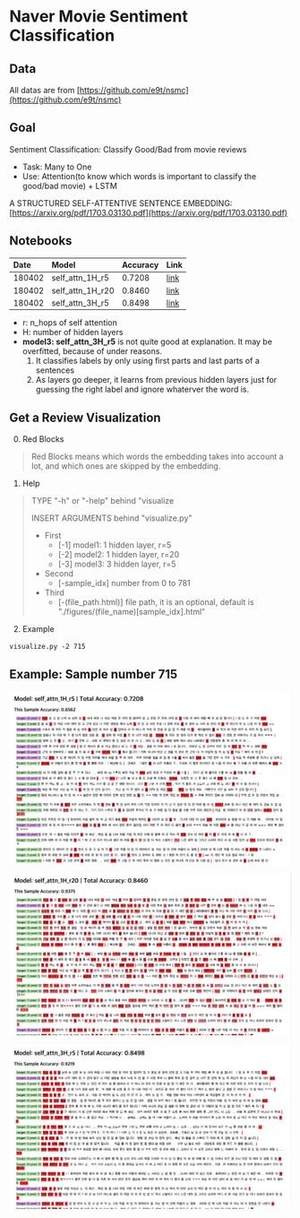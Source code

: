 # Naver Movie Sentiment Classification

## Data
All datas are from [https://github.com/e9t/nsmc](https://github.com/e9t/nsmc)

## Goal

Sentiment Classification: Classify Good/Bad from movie reviews

* Task: Many to One
* Use: Attention(to know which words is important to classify the good/bad movie) + LSTM

A STRUCTURED SELF-ATTENTIVE SENTENCE EMBEDDING: [https://arxiv.org/pdf/1703.03130.pdf](https://arxiv.org/pdf/1703.03130.pdf)

## Notebooks
|Date|Model|Accuracy|Link|
|:-|:-|:-|:-|
|180402|self_attn_1H_r5|0.7208|[link](https://nbviewer.jupyter.org/github/simonjisu/nsmc_study/blob/master/Notebooks/selfattn_1H_r5.ipynb)|
|180402|self_attn_1H_r20|0.8460|[link](https://nbviewer.jupyter.org/github/simonjisu/nsmc_study/blob/master/Notebooks/selfattn_1H_r20.ipynb)|
|180402|self_attn_3H_r5|0.8498|[link](https://nbviewer.jupyter.org/github/simonjisu/nsmc_study/blob/master/Notebooks/selfattn_3H_r5.ipynb)|

* r: n_hops of self attention
* H: number of hidden layers
* **model3: self_attn_3H_r5** is not quite good at explanation. It may be overfitted, because of under reasons.
    1. It classifies labels by only using first parts and last parts of a sentences
    2. As layers go deeper, it learns from previous hidden layers just for guessing the right label and ignore whaterver the word is.

## Get a Review Visualization

0. Red Blocks

> Red Blocks means which words the embedding takes into account a lot, and which ones are skipped by the
embedding.

1. Help

> TYPE "-h" or "-help" behind "visualize
> 
> INSERT ARGUMENTS behind "visualize.py"
> * First
>     * [-1] model1: 1 hidden layer, r=5
>     * [-2] model2: 1 hidden layer, r=20
>     * [-3] model3: 3 hidden layer, r=5
> * Second
>     * [-sample_idx] number from 0 to 781
> * Third
>     * [-(file_path.html)] file path, it is an optional, default is "./figures/(file_name)[sample_idx].html"

2. Example

```
visualize.py -2 715
```

## Example: Sample number 715

![](/figures/model_1.png)

![](/figures/model_2.png)

![](/figures/model_3.png)
